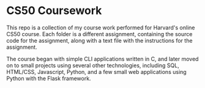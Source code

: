 # CS50 Coursework

This repo is a collection of my course work performed for Harvard's online CS50 course.
Each folder is a different assignment, containing the source code for the assignment,
along with a text file with the instructions for the assignment.

The course began with simple CLI applications written in C, and later moved on to small projects
using several other technologies, including SQL, HTML/CSS, Javascript, Python, and a few small web applications
using Python with the Flask framework.